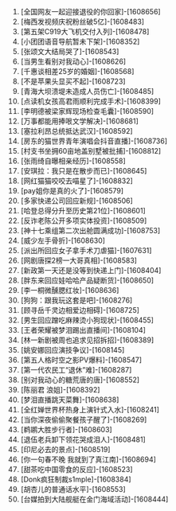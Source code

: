 
1. [全国网友一起迎接退役的你回家]-[1608656]
1. [梅西发视频庆祝粉丝破5亿]-[1608483]
1. [第五架C919大飞机交付入列]-[1608478]
1. [小团团语音导航暂未下架]-[1608352]
1. [张颂文大结局哭了]-[1608543]
1. [当男生看别对我动心]-[1608626]
1. [千惠谈相差25岁的婚姻]-[1608568]
1. [不是苹果头显买不起]-[1608723]
1. [青海大坝溃堤未造成人员伤亡]-[1608485]
1. [点读机女孩高君雨顺利完成手术]-[1608399]
1. [李明德被梁家辉现场检查毛囊]-[1608590]
1. [万事都能用捧哏文学解决]-[1608681]
1. [塞拉利昂总统抵达武汉]-[1608592]
1. [房东的猫世界青年演唱会抖音直播]-[1608736]
1. [村支书坐拥60亩地盖别墅被批捕]-[1608812]
1. [张雨绮自曝相亲经历]-[1608558]
1. [安琪拉：我只是在散步而已]-[1608645]
1. [网红猫猫咬咬去喵星了]-[1608832]
1. [pay姐你是真的火了]-[1608579]
1. [多家快递公司回应新规]-[1608506]
1. [哈登总得分升至历史第21位]-[1608601]
1. [反诈老陈公开多项实体投资]-[1608509]
1. [神十七乘组第二次出舱圆满成功]-[1608753]
1. [威少左手骨折]-[1608630]
1. [派出所回应女子拿手术刀虐猫]-[1607631]
1. [网剧唐探2榜一大哥真相]-[1608583]
1. [新政第一天还是没等到快递上门]-[1608404]
1. [胖东来回应娃哈哈产品疑断货]-[1608650]
1. [李一桐微醺腮红妆]-[1608636]
1. [狗狗：跟我玩这套是吧]-[1608276]
1. [顾寻岳千灵边相爱边相碍]-[1608725]
1. [男生回应蹭吃麻辣烫小狗现状]-[1608455]
1. [王者荣耀被梦泪踢出直播间]-[1608104]
1. [林一新剧被周也追求见招拆招]-[1608389]
1. [姚安娜回应演技争议]-[1608145]
1. [第五人格时空之影PV爆料]-[1608547]
1. [第一代农民工“退休”难]-[1608287]
1. [别对我动心的糖荒唐的唐]-[1608552]
1. [陈丽君 浪姐]-[1608392]
1. [梦泪直播跳天菜舞]-[1608638]
1. [全红婵世界杯热身上演针式入水]-[1608241]
1. [当你深夜偷偷聚餐孩子醒了]-[1608269]
1. [鹈鹕大胜步行者]-[1608603]
1. [退伍老兵卸下领花哭成泪人]-[1608481]
1. [印尼必去的景点]-[1608519]
1. [你一句春不晚 我就到了真江南]-[1608694]
1. [甜茶吃中国零食的反应]-[1608523]
1. [Donk疯狂制裁s1mple]-[1608384]
1. [胡杏儿的普通话水平]-[1608553]
1. [台媒拍到大陆舰艇在金门海域活动]-[1608444]